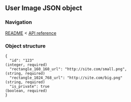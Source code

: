 ## User Image JSON object

### Navigation
[README](../../README.md)
<
[API reference](../api_reference.md)

### Object structure
```
{
  "id": "123"                                                                   (integer, required)
  "rectangle_160_160_url": "http://site.com/small.png",                         (string, required)
  "rectangle_1024_768_url": "http://site.com/big.png"                           (string, required)
  "is_private": true                                                            (boolean, required)
}
```
